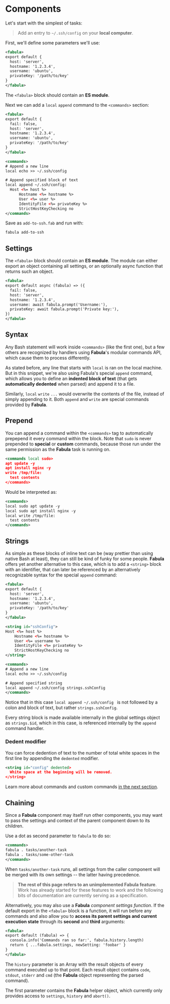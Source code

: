 # Components

Let's start with the simplest of tasks:

> Add an entry to `~/.ssh/config` on your **local computer**. 

First, we'll define some parameters we'll use:

```xml
<fabula>
export default {
  host: 'server',
  hostname: '1.2.3.4',
  username: 'ubuntu',
  privateKey: '/path/to/key'
}
</fabula>
```

The `<fabula>` block should contain an **ES module**.

Next we can add a `local` `append` command to the `<commands>` section:

```xml
<fabula>
export default {
  fail: false,
  host: 'server',
  hostname: '1.2.3.4',
  username: 'ubuntu',
  privateKey: '/path/to/key'
}
</fabula>

<commands>
# Append a new line
local echo >> ~/.ssh/config

# Append specified block of text
local append ~/.ssh/config:
  Host <%= host %>
      Hostname <%= hostname %>
      User <%= user %>
      IdentityFile <%= privateKey %>
      StrictHostKeyChecking no
</commands>
```

Save as `add-to-ssh.fab` and run with:

```sh
fabula add-to-ssh
```

## Settings

The `<fabula>` block should contain an **ES module**. The 
module can either export an object containing all settings, or an 
optionally async function that returns such an object.

```xml
<fabula>
export default async (fabula) => ({
  fail: false,
  host: 'server',
  hostname: '1.2.3.4',
  username: await fabula.prompt('Username:'),
  privateKey: await fabula.prompt('Private key:'),
})
</fabula>
```

## Syntax

Any Bash statement will work inside `<commands>` (like the first one), but a 
few others are recognized by handlers using **Fabula**'s modular commands API, 
which cause them to process differently. 

As stated before, any line that starts with `local` is ran on the local 
machine. But in this snippet, we're also using Fabula's special `append` command, 
which allows you to define an **indented block of text** (that gets 
**automatically dedented** when parsed) and append it to a file. 

Similarly, `local` `write` `...` would overwrite the contents of the 
file, instead of simply appending to it. Both `append` and `write` are special
commands provided by **Fabula**.

## Prepend

You can append a command within the `<commands>` tag to automatically prepepend 
it every command within the block. Note that `sudo` is never prepended to 
**special** or **custom** commands, because those run under the same permission
as the **Fabula** task is running on.

```xml
<commands local sudo>
apt update -y
apt install nginx -y
write /tmp/file:
  test contents
</commands>
```

Would be interpreted as:

```xml
<commands>
local sudo apt update -y
local sudo apt install nginx -y
local write /tmp/file:
  test contents
</commands>
```

## Strings

As simple as these blocks of inline text can be (way 
prettier than using native Bash at least), they can still be kind of funky for 
some people. **Fabula** offers yet another alternative to this case, which is 
to add a `<string>` block with an identifier, that can later be referenced by
an alternatively recognizable syntax for the special `append` command:

```xml
<fabula>
export default {
  host: 'server',
  hostname: '1.2.3.4',
  username: 'ubuntu',
  privateKey: '/path/to/key'
}
</fabula>

<string id="sshConfig">
Host <%= host %>
    Hostname <%= hostname %>
    User <%= username %>
    IdentityFile <%= privateKey %>
    StrictHostKeyChecking no
</string>

<commands>
# Append a new line
local echo >> ~/.ssh/config

# Append specified string
local append ~/.ssh/config strings.sshConfig
</commands>
```

Notice that in this case `local append ~/.ssh/config ` is not followed by a 
colon and block of text, but rather `strings.sshConfig`. 

Every string block is made available internally in the global settings object 
as `strings.$id`, which in this case, is referenced internally by the 
`append` command handler.

### Dedent modifier

You can force dedention of text to the number of total white spaces in the first line by appending the `dedented` modifier.

```xml  
<string id="config" dedented>
  White space at the beginning will be removed.
</string>
```

Learn more about commands and custom commands [in the next section](/commands.html).

## Chaining

Since a **Fabula** component may itself run other components, you may want to 
pass the settings and context of the parent component down to its children.

Use a dot as second parameter to `fabula` to do so:

```xml
<commands>
fabula . tasks/another-task
fabula . tasks/some-other-task
</commands>
```

When `tasks/another-task` runs, all settings from the caller component will be
merged with its own settings -- the latter having precedence. 

> **The rest of this page refers to an unimplemented Fabula feature**. Work 
> has already started for these features to work and the following bits of
> documentation are currently serving as a specification.

Alternatively, you may also use a **Fabula** _component settings function_. 
If the default export in the `<fabula>` block is a function, it will run before 
any commands and also allow you to **access its parent settings and current 
execution state** through its **second** and **third** arguments:

```xml
<fabula>
export default (fabula) => {
  consola.info('Commands ran so far:', fabula.history.length)
  return { ...fabula.settings, newSetting: 'foobar' }
}
</fabula>
```

The `history` parameter is an Array with the result objects of every command
executed up to that point. Each result object contains `code`, `stdout`, 
`stderr` and `cmd` (the **Fabula** object representing the parsed command).

The first parameter contains the **Fabula** helper object, which currently
only provides access to `settings`, `history` and `abort()`.
